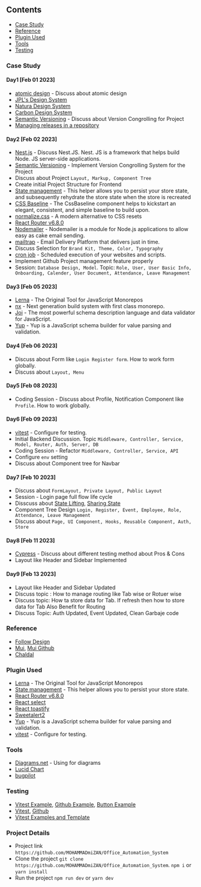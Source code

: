 ## Contents
* [Case Study](#case-study)
* [Reference](#reference)
* [Plugin Used](#plugin-used)
* [Tools](#tools)
* [Testing](#testing)

### Case Study 

#### Day1 [Feb 01 2023]
- [atomic design](https://bradfrost.com/blog/post/atomic-web-design/) - Discuss about atomic design
- [JPL's Design System](https://nasa-jpl.github.io/explorer-1/?path=/story/introduction--page)
- [Natura Design System](https://natds-rn.natura.design/?path=/story/documentation-changelog--page)
- [Carbon Design System](https://carbondesignsystem.com/)
- [Semantic Versioning](https://semver.org/) - Discuss about Version Congrolling for Project
- [Managing releases in a repository](https://docs.github.com/en/repositories/releasing-projects-on-github/managing-releases-in-a-repository)

#### Day2 [Feb 02 2023]
- [Nest.js](https://nestjs.com/) - Discuss Nest.JS.  Nest. JS is a framework that helps build Node. JS server-side applications. 
- [Semantic Versioning](https://semver.org/) - Implement Version Congrolling System for the Project
- Discuss about Project `Layout, Markup, Component Tree`
- Create initial Project Structure for Frontend
- [State management](https://easy-peasy.vercel.app/docs/api/persist.html) - This helper allows you to persist your store state, and subsequently rehydrate the store state when the store is recreated
- [CSS Baseline](https://mui.com/material-ui/react-css-baseline/) - The CssBaseline component helps to kickstart an elegant, consistent, and simple baseline to build upon.
- [normalize.css](https://github.com/necolas/normalize.css) - A modern alternative to CSS resets
- [React Router v6.8.0](https://reactrouter.com/en/main)
- [Nodemailer](https://nodemailer.com/about/) - Nodemailer is a module for Node.js applications to allow easy as cake email sending.
- [mailtrap](https://mailtrap.io/) - Email Delivery Platform that delivers just in time.
- Discuss Selection for `Brand Kit, Theme, Color, Typography`
- [cron job](https://cron-job.org/en/) - Scheduled execution of your websites and scripts.
- Implement Github Project management feature properly
- Session: `Database Design, Model`. Topic: `Role, User, User Basic Info, Onboarding, Calender, User Document, Attendance, Leave Management` 

#### Day3 [Feb 05 2023]
- [Lerna](https://lerna.js.org/) - The Original Tool for JavaScript Monorepos
- [nx](https://nx.dev/) - Next generation build system with first class monorepo.
- [Joi](https://www.npmjs.com/package/joi) - The most powerful schema description language and data validator for JavaScript.
- [Yup](https://www.npmjs.com/package/yup) - Yup is a JavaScript schema builder for value parsing and validation.

#### Day4 [Feb 06 2023]
- Discuss about Form like `Login Register form`. How to work form globally. 
- Discuss about `Layout, Menu` 

#### Day5 [Feb 08 2023]
- Coding Session - Discuss about Profile, Notification Component like `Profile`. How to work globally. 

#### Day6 [Feb 09 2023]
- [vitest](https://vitest.dev/) - Configure for testing. 
- Initial Backend Discussion. Topic `Middleware, Controller, Service, Model, Router, Auth, Server, DB`
- Coding Session - Refactor `Middleware, Controller, Service, API`
- Configure `env` setting 
- Discuss about Component tree for Navbar

#### Day7 [Feb 10 2023]
- Discuss about `FormLayout, Private Layout, Public Layout`
- Session - Login page full flow life cycle
- Disscuss about [State Lifting](https://reactjs.org/docs/lifting-state-up.html), [Sharing State](https://beta.reactjs.org/learn/sharing-state-between-components)
- Component Tree Design  `Login, Register, Event, Employee, Role, Attendance, Leave Management`
- Discuss about `Page, UI Component, Hooks, Reusable Component, Auth, Store`

#### Day8 [Feb 11 2023]
- [Cypress](https://www.cypress.io/) - Discuss about different testing method about Pros & Cons
- Layout like Header and Sidebar Implemented 

#### Day9 [Feb 13 2023]
- Layout like Header and Sidebar Updated
- Discuss topic : How to manage routing like Tab wise or Rotuer wise 
- Discuss topic: How ta store data for Tab. If refresh then how to store data for Tab Also Benefit for Routing
- Discuss Topic: Auth Updated, Event Updated, Clean Garbaje code

### Reference 
- [Follow Design](https://github.com/MOHAMMADmiZAN/dressmart)
- [Mui](https://mui.com/), [Mui Github](https://github.com/mui)
- [Chaldal](https://chaldal.com/)

### Plugin Used
- [Lerna](https://lerna.js.org/) - The Original Tool for JavaScript Monorepos
- [State management](https://easy-peasy.vercel.app/docs/api/persist.html) - This helper allows you to persist your store state.
- [React Router v6.8.0](https://reactrouter.com/en/main)
- [React select](https://react-select.com/home#custom-styles)
- [React toastify](https://www.npmjs.com/package/react-toastify)
- [Sweetalert2](https://sweetalert2.github.io/#download)
- [Yup](https://www.npmjs.com/package/yup) - Yup is a JavaScript schema builder for value parsing and validation.
- [vitest](https://vitest.dev/) - Configure for testing.

### Tools
- [Diagrams.net](https://www.diagrams.net/) - Using for diagrams
- [Lucid Chart](https://www.lucidchart.com/pages/)
- [bugpilot](https://www.bugpilot.io/)

### Testing
- [Vitest Example](https://github.com/vitest-dev/vitest/tree/main/examples), [Github Example](https://github.com/search?q=vitest+example), [Button Example](https://github.com/folows1/vitest-example01/blob/main/src/components/Button/button.test.tsx)
- [Vitest](https://vitest.dev/guide/), [Github](https://github.com/vitest-dev/vitest)
- [Vitest Examples and Template](https://codesandbox.io/examples/package/vitest)

### Project Details
- Project link `https://github.com/MOHAMMADmiZAN/Office_Automation_System`
- Clone the project `git clone https://github.com/MOHAMMADmiZAN/Office_Automation_System`. `npm i` or `yarn install`
- Run the project `npm run dev` or `yarn dev`
